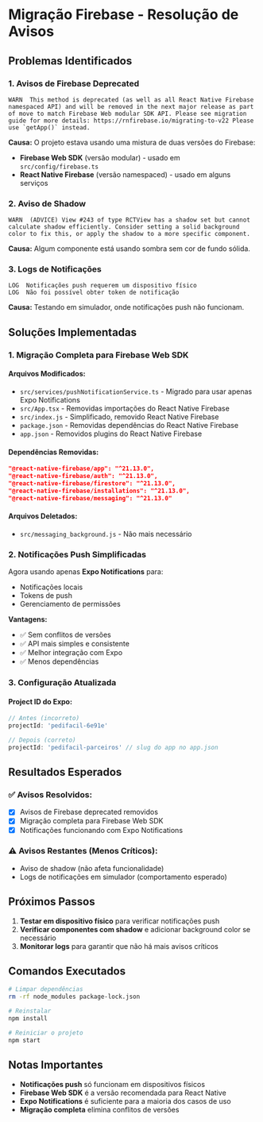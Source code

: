 # Migração Firebase - Resolução de Avisos

## Problemas Identificados

### 1. Avisos de Firebase Deprecated
```
WARN  This method is deprecated (as well as all React Native Firebase namespaced API) and will be removed in the next major release as part of move to match Firebase Web modular SDK API. Please see migration guide for more details: https://rnfirebase.io/migrating-to-v22 Please use `getApp()` instead.
```

**Causa:** O projeto estava usando uma mistura de duas versões do Firebase:
- **Firebase Web SDK** (versão modular) - usado em `src/config/firebase.ts`
- **React Native Firebase** (versão namespaced) - usado em alguns serviços

### 2. Aviso de Shadow
```
WARN  (ADVICE) View #243 of type RCTView has a shadow set but cannot calculate shadow efficiently. Consider setting a solid background color to fix this, or apply the shadow to a more specific component.
```

**Causa:** Algum componente está usando sombra sem cor de fundo sólida.

### 3. Logs de Notificações
```
LOG  Notificações push requerem um dispositivo físico
LOG  Não foi possível obter token de notificação
```

**Causa:** Testando em simulador, onde notificações push não funcionam.

## Soluções Implementadas

### 1. Migração Completa para Firebase Web SDK

#### Arquivos Modificados:
- `src/services/pushNotificationService.ts` - Migrado para usar apenas Expo Notifications
- `src/App.tsx` - Removidas importações do React Native Firebase
- `src/index.js` - Simplificado, removido React Native Firebase
- `package.json` - Removidas dependências do React Native Firebase
- `app.json` - Removidos plugins do React Native Firebase

#### Dependências Removidas:
```json
"@react-native-firebase/app": "^21.13.0",
"@react-native-firebase/auth": "^21.13.0",
"@react-native-firebase/firestore": "^21.13.0",
"@react-native-firebase/installations": "^21.13.0",
"@react-native-firebase/messaging": "^21.13.0"
```

#### Arquivos Deletados:
- `src/messaging_background.js` - Não mais necessário

### 2. Notificações Push Simplificadas

Agora usando apenas **Expo Notifications** para:
- Notificações locais
- Tokens de push
- Gerenciamento de permissões

**Vantagens:**
- ✅ Sem conflitos de versões
- ✅ API mais simples e consistente
- ✅ Melhor integração com Expo
- ✅ Menos dependências

### 3. Configuração Atualizada

#### Project ID do Expo:
```typescript
// Antes (incorreto)
projectId: 'pedifacil-6e91e'

// Depois (correto)
projectId: 'pedifacil-parceiros' // slug do app no app.json
```

## Resultados Esperados

### ✅ Avisos Resolvidos:
- [x] Avisos de Firebase deprecated removidos
- [x] Migração completa para Firebase Web SDK
- [x] Notificações funcionando com Expo Notifications

### ⚠️ Avisos Restantes (Menos Críticos):
- Aviso de shadow (não afeta funcionalidade)
- Logs de notificações em simulador (comportamento esperado)

## Próximos Passos

1. **Testar em dispositivo físico** para verificar notificações push
2. **Verificar componentes com shadow** e adicionar background color se necessário
3. **Monitorar logs** para garantir que não há mais avisos críticos

## Comandos Executados

```bash
# Limpar dependências
rm -rf node_modules package-lock.json

# Reinstalar
npm install

# Reiniciar o projeto
npm start
```

## Notas Importantes

- **Notificações push** só funcionam em dispositivos físicos
- **Firebase Web SDK** é a versão recomendada para React Native
- **Expo Notifications** é suficiente para a maioria dos casos de uso
- **Migração completa** elimina conflitos de versões 